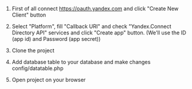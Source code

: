 1. First of all connect https://oauth.yandex.com and click "Create New Client" button

2. Select "Platform", fill "Callback URI" and check "Yandex.Connect Directory API" services and click "Create app" button. (We'll use the ID (app id) and Password (app secret))

3. Clone the project

4. Add database table to your database and make changes config/datatable.php

5. Open project on your browser